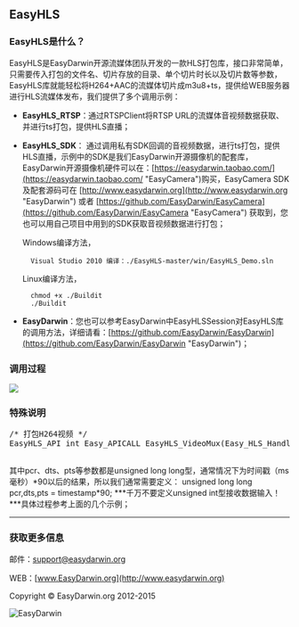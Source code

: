 ## EasyHLS ##

### EasyHLS是什么？ ###

EasyHLS是EasyDarwin开源流媒体团队开发的一款HLS打包库，接口非常简单，只需要传入打包的文件名、切片存放的目录、单个切片时长以及切片数等参数，EasyHLS库就能轻松将H264+AAC的流媒体切片成m3u8+ts，提供给WEB服务器进行HLS流媒体发布，我们提供了多个调用示例：

- **EasyHLS_RTSP**：通过RTSPClient将RTSP URL的流媒体音视频数据获取、并进行ts打包，提供HLS直播；

- **EasyHLS_SDK**： 通过调用私有SDK回调的音视频数据，进行ts打包，提供HLS直播，示例中的SDK是我们EasyDarwin开源摄像机的配套库，EasyDarwin开源摄像机硬件可以在：[https://easydarwin.taobao.com/](https://easydarwin.taobao.com/ "EasyCamera")购买，EasyCamera SDK及配套源码可在 [http://www.easydarwin.org](http://www.easydarwin.org "EasyDarwin") 或者 [https://github.com/EasyDarwin/EasyCamera](https://github.com/EasyDarwin/EasyCamera "EasyCamera") 获取到，您也可以用自己项目中用到的SDK获取音视频数据进行打包；


	Windows编译方法，

    	Visual Studio 2010 编译：./EasyHLS-master/win/EasyHLS_Demo.sln

	Linux编译方法，
		
		chmod +x ./Buildit
		./Buildit

- **EasyDarwin**：您也可以参考EasyDarwin中EasyHLSSession对EasyHLS库的调用方法，详细请看：[https://github.com/EasyDarwin/EasyDarwin](https://github.com/EasyDarwin/EasyDarwin "EasyDarwin")；

### 调用过程 ###
![](http://www.easydarwin.org/skin/easydarwin/images/easyhls20150811.png)


### 特殊说明 ###
<pre>
/* 打包H264视频 */
EasyHLS_API int Easy_APICALL EasyHLS_VideoMux(Easy_HLS_Handle handle, unsigned int uiFrameType, unsigned char *data, int dataLength, unsigned long long pcr, unsigned long long pts, unsigned long long dts);
	
</pre>
其中pcr、dts、pts等参数都是unsigned long long型，通常情况下为时间戳（ms毫秒）*90以后的结果，所以我们通常需要定义：
unsigned long long pcr,dts,pts = timestamp\*90; ***千万不要定义unsigned int型接收数据输入！***具体过程参考上面的几个示例；


----------

### 获取更多信息 ###

邮件：[support@easydarwin.org](mailto:support@easydarwin.org) 

WEB：[www.EasyDarwin.org](http://www.easydarwin.org)

Copyright &copy; EasyDarwin.org 2012-2015

![EasyDarwin](http://www.easydarwin.org/skin/easydarwin/images/wx_qrcode.jpg)
